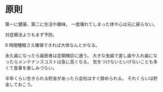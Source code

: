 # 原則

第一に健康、第二に生活や趣味。
一度壊れてしまった体や心は元に戻らない。

対症療法よりもまず予防。

8 時間睡眠さえ確保できれば大体なんとかなる。

永久歯になったら歯医者は定期検診に通う。
大きな虫歯で差し歯や入れ歯になったらメンテナンスコストは急に高くなる。
気をつけないといけないことも多くて食事を楽しみづらい。

半年くらい生きられる貯金があったら会社はすぐ辞められる。
それくらいは貯金しておこう。
